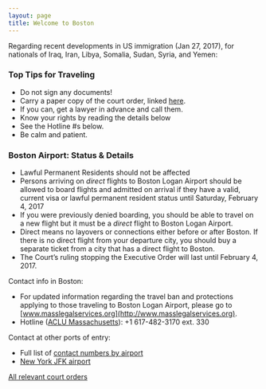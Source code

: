 ```yaml
---
layout: page
title: Welcome to Boston
---
```


<div id="google_translate_element"></div><script type="text/javascript">
function googleTranslateElementInit() {
  new google.translate.TranslateElement({pageLanguage: 'en'}, 'google_translate_element');
}
</script><script type="text/javascript" src="//translate.google.com/translate_a/element.js?cb=googleTranslateElementInit"></script>
<p/>

Regarding recent developments in US immigration (Jan 27, 2017), for nationals of Iraq,
Iran, Libya, Somalia, Sudan, Syria, and Yemen:

### Top Tips for Traveling

  * Do not sign any documents!
  * Carry a paper copy of the court order, linked [here][tro].
  * If you can, get a lawyer in advance and call them.  
  * Know your rights by reading the details below
  * See the Hotline #s below.
  * Be calm and patient.  

### Boston Airport: Status & Details

  * Lawful Permanent Residents should not be affected
  * Persons arriving on *direct* flights to Boston Logan Airport should be allowed to
    board flights and admitted on arrival if they have a valid, current visa or
    lawful permanent resident status until Saturday, February 4, 2017
  * If you were previously denied boarding, you should be able to travel on a new
    flight but it must be a *direct* flight to Boston Logan Airport.
  * Direct means no layovers or connections either before or after Boston. If there is
    no direct flight from your departure city, you should buy a separate ticket from
    a city that has a direct flight to Boston.
  * The Court’s ruling stopping the Executive Order will last until February 4, 2017.

Contact info in Boston:

  * For updated information regarding the travel ban and protections applying to
    those traveling to Boston Logan Airport,
    please go to [www.masslegalservices.org](http://www.masslegalservices.org).
  * Hotline ([ACLU Massachusetts](https://twitter.com/ACLU_Mass)):
    +1 617-482-3170 ext. 330

Contact at other ports of entry:

  * Full list of [contact numbers by airport][contactsheet]
  * [New York JFK airport](https://nobanusa.com/)

[All relevant court orders](allorders.html)

[tro]: jan31.pdf
[contactsheet]: https://docs.google.com/spreadsheets/d/1q6nqBX-K3tjLjOlEUDa2K4AzmS__KoPPdNlEy-F2eQk/edit#gid=2104340971